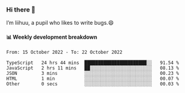 ### Hi there 👋
I’m liihuu, a pupil who likes to write bugs.😄


#### 📊 Weekly development breakdown
<!--START_SECTION:waka-->

```text
From: 15 October 2022 - To: 22 October 2022

TypeScript   24 hrs 44 mins  ███████████████████████░░   91.54 %
JavaScript   2 hrs 11 mins   ██░░░░░░░░░░░░░░░░░░░░░░░   08.13 %
JSON         3 mins          ░░░░░░░░░░░░░░░░░░░░░░░░░   00.23 %
HTML         1 min           ░░░░░░░░░░░░░░░░░░░░░░░░░   00.07 %
Other        0 secs          ░░░░░░░░░░░░░░░░░░░░░░░░░   00.03 %
```

<!--END_SECTION:waka-->

<!--
**liihuu/liihuu** is a ✨ _special_ ✨ repository because its `README.md` (this file) appears on your GitHub profile.

Here are some ideas to get you started:

- 🔭 I’m currently working on ...
- 🌱 I’m currently learning ...
- 👯 I’m looking to collaborate on ...
- 🤔 I’m looking for help with ...
- 💬 Ask me about ...
- 📫 How to reach me: ...
- 😄 Pronouns: ...
- ⚡ Fun fact: ...
-->
